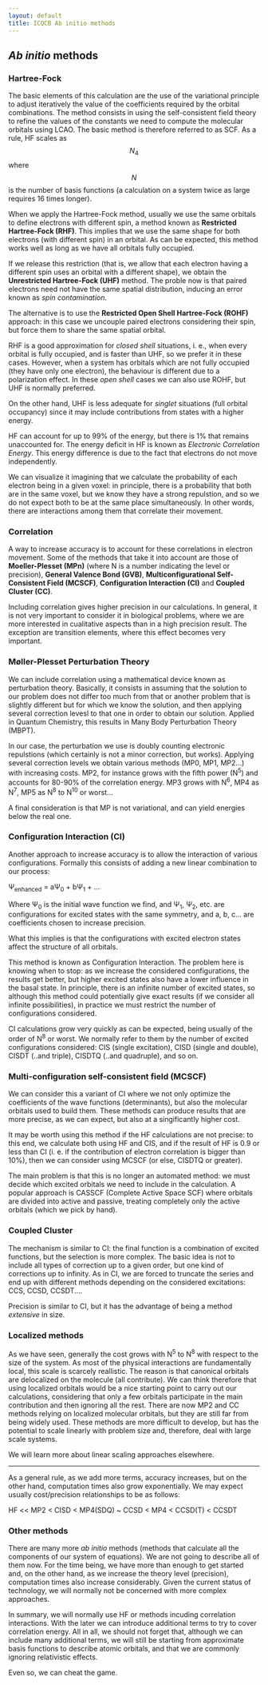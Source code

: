 ```yaml
---
layout: default
title: ICQCB Ab initio methods
---
```


*Ab initio* methods
-------------------

### Hartree-Fock

The basic elements of this calculation are the use of the variational
principle to adjust iteratively the value of the coefficients required by the
orbital combinations. The method consists in using the self-consistent field
theory to refine the values of the constants we need to compute the molecular
orbitals using LCAO. The basic method is therefore referred to as SCF. As a
rule, HF scales as $$N_4$$ where $$N$$ is the number of basis functions (a
calculation on a system twice as large requires 16 times longer).

When we apply the Hartree-Fock method, usually we use the same orbitals to
define electrons with different spin, a method known as **Restricted
Hartree-Fock (RHF)**. This implies that we use the same shape for both
electrons (with different spin) in an orbital. As can be expected, this method
works well as long as we have all orbitals fully occupied.

If we release this restriction (that is, we allow that each electron having a
different spin uses an orbital with a different shape), we obtain the
**Unrestricted Hartree-Fock (UHF)** method. The proble now is that paired
electrons need not have the same spatial distribution, inducing an error known
as *spin contamination*.

The alternative is to use the **Restricted Open Shell Hartree-Fock (ROHF)**
approach: in this case we uncouple paired electrons considering their spin,
but force them to share the same spatial orbital.

RHF is a good approximation for *closed shell* situations, i. e., when every
orbital is fully occupied, and is faster than UHF, so we prefer it in these
cases. However, when a system has orbitals which are not fully occupied (they
have only one electron), the behaviour is different due to a polarization
effect. In these *open shell* cases we can also use ROHF, but UHF is normally
preferred.

On the other hand, UHF is less adequate for *singlet* situations (full orbital
occupancy) since it may include contributions from states with a higher
energy.

HF can account for up to 99% of the energy, but there is 1% that remains
unaccounted for. The energy deficit in HF is known as *Electronic Correlation
Energy*. This energy difference is due to the fact that electrons do not move
independently.

We can visualize it imagining that we calculate the probability of each
electron being in a given voxel: in principle, there is a probability that
both are in the same voxel, but we know they have a strong repulstion, and so
we do not expect both to be at the same place simultaneously. In other words,
there are interactions among them that correlate their movement.

### Correlation

A way to increase accuracy is to account for these correlations in electron
movement. Some of the methods that take it into account are those of
**Moeller-Plesset (MPn)** (where N is a number indicating the level or
precision), **General Valence Bond (GVB)**, **Multiconfigurational
Self-Consistent Field (MCSCF)**, **Configuration Interaction (CI)** and
**Coupled Cluster (CC)**.

Including correlation gives higher precision in our calculations. In general, it is not very important to consider it in biological problems, where we are more interested in cualitative aspects than in a high precision result. The exception are transition elements, where this effect becomes very important.

### Møller-Plesset Perturbation Theory

We can include correlation using a mathematical device known as perturbation theory. Basically, it consists in assuming that the solution to our problem does not differ too much from that or another problem that is slightly different but for which we know the solution, and then applying several correction levesl to that one in order to obtain our solution. Applied in Quantum Chemistry, this results in Many Body Perturbation Theory (MBPT).

In our case, the perturbation we use is doubly counting electronic repulstions (which certainly is not a minor correction, but works). Applying several correction levels we obtain various methods (MP0, MP1, MP2...) with increasing costs. MP2, for instance grows with the fifth power (N<sup>5</sup>) and accounts for 80-90% of the correlation energy. MP3 grows with N<sup>6</sup>, MP4 as N<sup>7</sup>, MP5 as N<sup>8</sup> to N<sup>10</sup> or worst...

A final consideration is that MP is not variational, and can yield energies below the real one.

### Configuration Interaction (CI)

Another approach to increase accuracy is to allow the interaction of various configurations. Formally this consists of adding a new linear combination to our process:

Ψ<sub>enhanced</sub> = aΨ<sub>0</sub> + bΨ<sub>1</sub> + ...

Where Ψ<sub>0</sub> is the initial wave function we find, and Ψ<sub>1</sub>, Ψ<sub>2</sub>, etc. are configurations for excited states with the same symmetry, and a, b, c... are coefficients chosen to increase precision.

What this implies is that the configurations with excited electron states affect the structure of all orbitals.

This method is known as Configuration Interaction. The problem here is knowing when to stop: as we increase the considered configurations, the results get better, but higher excited states also have a lower influence in the basal state. In principle, there is an infinite number of excited states, so although this method could potentially give exact results (if we consider all infinite possibilities), in practice we must restrict the number of configurations considered.

CI calculations grow very quickly as can be expected, being usually of the order of N<sup>8</sup> or worst. We normally refer to them by the number of excited configurations considered: CIS (single excitation), CISD (single and double), CISDT (..and triple), CISDTQ (..and quadruple), and so on.

### Multi-configuration self-consistent field (MCSCF)

We can consider this a variant of CI where we not only optimize the coefficients of the wave functions (determinants), but also the molecular orbitals used to build them. These methods can produce results that are more precise, as we can expect, but also at a singificantly higher cost.

It may be worth using this method if the HF calculations are not precise: to this end, we calculate both using HF and CIS, and if the result of HF is 0.9 or less than CI (i. e. if the contribution of electron correlation is bigger than 10%), then we can consider using MCSCF (or else, CISDTQ or greater).

The main problem is that this is no longer an automated method: we must decide which excited orbitals we need to include in the calculation. A popular approach is CASSCF (Complete Active Space SCF) where orbitals are divided into active and passive, treating completely only the active orbitals (which we pick by hand).

### Coupled Cluster

The mechanism is similar to CI: the final function is a combination of excited functions, but the selection is more complex. The basic idea is not to include all types of correction up to a given order, but one kind of corrections up to infinity. As in CI, we are forced to truncate the series and end up with different methods depending on the considered excitations: CCS, CCSD, CCSDT....

Precision is similar to CI, but it has the advantage of being a method *extensive* in size.

### Localized methods

As we have seen, generally the cost grows with N<sup>5</sup> to N<sup>8</sup> with respect to the size of the system. As most of the physical interactions are fundamentally local, this scale is scarcely reallistic. The reason is that canonical orbitals are delocalized on the molecule (all contribute). We can think therefore that using localized orbitals would be a nice starting point to carry out our calculations, considering that only a few orbitals participate in the main contribution and then ignoring all the rest. There are now MP2 and CC methods relying on localized molecular orbitals, but they are still far from being widely used. These methods are more difficult to develop, but has the potential to scale linearly with problem size and, therefore, deal with large scale systems.

We will learn more about linear scaling approaches elsewhere.

* * * * *

As a general rule, as we add more terms, accuracy increases, but on the other hand, computation times also grow exponentially. We may expect usually cost/precision relationships to be as follows:

HF \<\< MP2 \< CISD \< MP4(SDQ) \~ CCSD \< MP4 \< CCSD(T) \< CCSDT

### Other methods

There are many more *ab initio* methods (methods that calculate all the components of our system of equations). We are not going to describe all of them now. For the time being, we have more than enough to get started and, on the other hand, as we increase the theory level (precision), computation times also increase considerably. Given the current status of technology, we will normally not be concerned with more complex approaches.

In summary, we will normally use HF or methods incuding correlation interactions. With the later we can introduce additional terms to try to cover correlation energy. All in all, we should not forget that, although we can include many additional terms, we will still be starting from approximate basis functions to describe atomic orbitals, and that we are commonly ignoring relativistic effects.

Even so, we can cheat the game.
